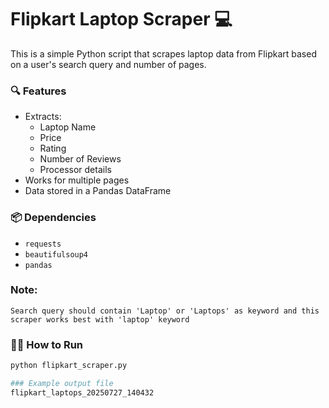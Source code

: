 # Flipkart Laptop Scraper 💻

This is a simple Python script that scrapes laptop data from Flipkart based on a user's search query and number of pages.

### 🔍 Features
- Extracts:
  - Laptop Name
  - Price
  - Rating
  - Number of Reviews
  - Processor details
- Works for multiple pages
- Data stored in a Pandas DataFrame

### 📦 Dependencies
- `requests`
- `beautifulsoup4`
- `pandas`

### Note:
    Search query should contain 'Laptop' or 'Laptops' as keyword and this scraper works best with 'laptop' keyword

### 🏃‍♂️ How to Run
```bash
python flipkart_scraper.py

### Example output file
flipkart_laptops_20250727_140432
